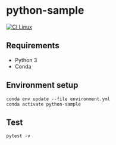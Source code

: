 # python-sample

[![CI Linux](https://github.com/horothesun/python-sample/workflows/CI%20Linux/badge.svg)](https://github.com/horothesun/python-sample/blob/master/.github/workflows/ci-linux.yml)

## Requirements

- Python 3
- Conda

## Environment setup

```shell
conda env update --file environment.yml
conda activate python-sample
```

## Test

```shell
pytest -v
```
